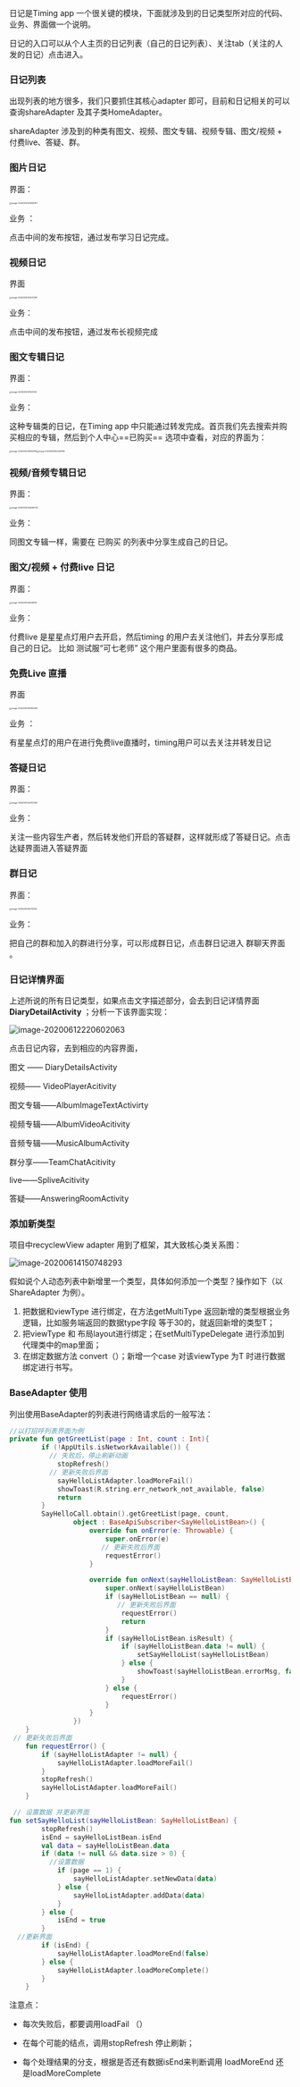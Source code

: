 日记是Timing app 一个很关键的模块，下面就涉及到的日记类型所对应的代码、业务、界面做一个说明。

日记的入口可以从个人主页的日记列表（自己的日记列表）、关注tab（关注的人发的日记）点击进入。

### 日记列表

出现列表的地方很多，我们只要抓住其核心adapter 即可，目前和日记相关的可以查询shareAdapter 及其子类HomeAdapter。

shareAdapter 涉及到的种类有图文、视频、图文专辑、视频专辑、图文/视频 + 付费live、答疑、群。



### 图片日记

界面：

<img src="https://tva1.sinaimg.cn/large/007S8ZIlgy1gfpdo1onwgj30u01hch5x.jpg" alt="image-20200612120936767" style="zoom: 25%;" />



业务 ：

点击中间的发布按钮，通过发布学习日记完成。

### 视频日记

界面

<img src="../../Library/Application Support/typora-user-images/image-20200612121407387.png" alt="image-20200612121407387" style="zoom:25%;" />

业务：

点击中间的发布按钮，通过发布长视频完成

### 图文专辑日记

界面：

<img src="../../Library/Application Support/typora-user-images/image-20200612121539341.png" alt="image-20200612121539341" style="zoom:25%;" />

业务：

这种专辑类的日记，在Timing app 中只能通过转发完成。首页我们先去搜索并购买相应的专辑，然后到个人中心==已购买== 选项中查看，对应的界面为：

<img src="../../Library/Application Support/typora-user-images/image-20200612141950118.png" alt="image-20200612141950118" style="zoom:25%;" /><img src="https://tva1.sinaimg.cn/large/007S8ZIlgy1gfphgkdh5wj30u01hc7f6.jpg" alt="image-20200612142049765" style="zoom:25%;" />



### 视频/音频专辑日记

界面：

<img src="../../Library/Application Support/typora-user-images/image-20200612144536794.png" alt="image-20200612144536794" style="zoom:25%;" />

业务：

同图文专辑一样，需要在 已购买 的列表中分享生成自己的日记。

### 图文/视频 + 付费live  日记

界面：

<img src="../../Library/Application Support/typora-user-images/image-20200612145548114.png" alt="image-20200612145548114" style="zoom:25%;" />



业务：

付费live 是星星点灯用户去开启，然后timing 的用户去关注他们，并去分享形成自己的日记。 比如 测试服“可七老师” 这个用户里面有很多的商品。

### 免费Live 直播

界面

<img src="../../Library/Application Support/typora-user-images/image-20200612193350997.png" alt="image-20200612193350997" style="zoom:25%;" />

业务 ：

有星星点灯的用户在进行免费live直播时，timing用户可以去关注并转发日记

### 答疑日记

界面：	

<img src="https://tva1.sinaimg.cn/large/007S8ZIlgy1gfpi7w72mxj30u01hck60.jpg" alt="image-20200612144703261" style="zoom:25%;" />

业务：

关注一些内容生产者，然后转发他们开启的答疑群，这样就形成了答疑日记。点击达疑界面进入答疑界面

### 群日记

界面：

<img src="https://tva1.sinaimg.cn/large/007S8ZIlgy1gfpqbckih9j30u01hc115.jpg" alt="image-20200612192712134" style="zoom:25%;" />

业务：

把自己的群和加入的群进行分享，可以形成群日记，点击群日记进入 群聊天界面 。

### 日记详情界面

上述所说的所有日记类型，如果点击文字描述部分，会去到日记详情界面 **DiaryDetailActivity** ；分析一下该界面实现：

![image-20200612220602063](https://tva1.sinaimg.cn/large/007S8ZIlgy1gfpuwmw0w5j317l0u0tjy.jpg)



点击日记内容，去到相应的内容界面，

图文 —— DiaryDetailsActivity

视频—— VideoPlayerAcitivity

图文专辑——AlbumImageTextActivirty

视频专辑——AlbumVideoAcitivity

音频专辑——MusicAlbumActivity

群分享——TeamChatAcitivity

live——SpliveAcitivity

答疑——AnsweringRoomActivity

### 添加新类型

项目中recyclewView adapter 用到了框架，其大致核心类关系图：

![image-20200614150748293](https://tva1.sinaimg.cn/large/007S8ZIlgy1gfru24jmvqj31010u04j4.jpg)



假如说个人动态列表中新增里一个类型，具体如何添加一个类型？操作如下（以ShareAdapter 为例）。

1. 把数据和viewType 进行绑定，在方法getMultiType 返回新增的类型根据业务逻辑，比如服务端返回的数据type字段 等于30的，就返回新增的类型T；
2. 把viewType 和 布局layout进行绑定；在setMultiTypeDelegate 进行添加到代理类中的map里面；
3. 在绑定数据方法 convert（）；新增一个case 对该viewType 为T 时进行数据绑定进行书写。

### BaseAdapter 使用

列出使用BaseAdapter的列表进行网络请求后的一般写法：

```kotlin
//以打招呼列表界面为例
private fun getGreetList(page : Int, count : Int){
        if (!AppUtils.isNetworkAvailable()) {
          // 失败后，停止刷新动画
            stopRefresh()
          // 更新失败后界面
            sayHelloListAdapter.loadMoreFail()
            showToast(R.string.err_network_not_available, false)
            return
        }
        SayHelloCall.obtain().getGreetList(page, count,
                object : BaseApiSubscriber<SayHelloListBean>() {
                    override fun onError(e: Throwable) {
                        super.onError(e)
                       // 更新失败后界面
                        requestError()
                    }

                    override fun onNext(sayHelloListBean: SayHelloListBean) {
                        super.onNext(sayHelloListBean)
                        if (sayHelloListBean == null) {
                           // 更新失败后界面
                            requestError()
                            return
                        }
                        if (sayHelloListBean.isResult) {
                            if (sayHelloListBean.data != null) {
                                setSayHelloList(sayHelloListBean)
                            } else {
                                showToast(sayHelloListBean.errorMsg, false)
                            }
                        } else {
                            requestError()
                        }
                    }
                })
    }
 // 更新失败后界面 
    fun requestError() {
        if (sayHelloListAdapter != null) {
            sayHelloListAdapter.loadMoreFail()
        }
        stopRefresh()
        sayHelloListAdapter.loadMoreFail()
    }

 // 设置数据 并更新界面
fun setSayHelloList(sayHelloListBean: SayHelloListBean) {
        stopRefresh()
        isEnd = sayHelloListBean.isEnd
        val data = sayHelloListBean.data
        if (data != null && data.size > 0) {
          //设置数据
            if (page == 1) {
                sayHelloListAdapter.setNewData(data)
            } else {
                sayHelloListAdapter.addData(data)
            }
        } else {
            isEnd = true
        }
  //更新界面 
        if (isEnd) {
            sayHelloListAdapter.loadMoreEnd(false)
        } else {
            sayHelloListAdapter.loadMoreComplete()
        }
    }
```



注意点：

- 每次失败后，都要调用loadFail （）

- 在每个可能的结点，调用stopRefresh 停止刷新；

- 每个处理结果的分支，根据是否还有数据isEnd来判断调用 loadMoreEnd 还是loadMoreComplete 

  